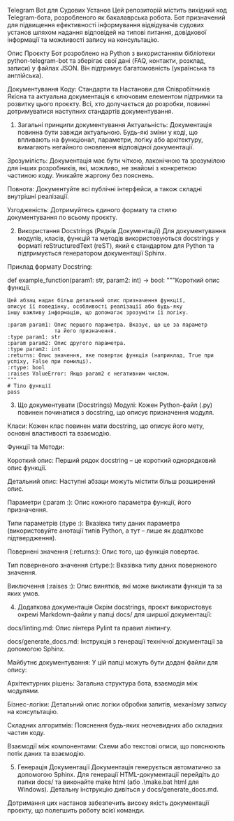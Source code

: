 Telegram Bot для Судових Установ
Цей репозиторій містить вихідний код Telegram-бота, розробленого як бакалаврська робота. Бот призначений для підвищення ефективності інформування відвідувачів судових установ шляхом надання відповідей на типові питання, довідкової інформації та можливості запису на консультацію.

Опис Проєкту
Бот розроблено на Python з використанням бібліотеки python-telegram-bot та зберігає свої дані (FAQ, контакти, розклад, записи) у файлах JSON. Він підтримує багатомовність (українська та англійська).

Документування Коду: Стандарти та Настанови для Співробітників
Якісна та актуальна документація є ключовим елементом підтримки та розвитку цього проєкту. Всі, хто долучається до розробки, повинні дотримуватися наступних стандартів документування.

1. Загальні принципи документування
Актуальність: Документація повинна бути завжди актуальною. Будь-які зміни у коді, що впливають на функціонал, параметри, логіку або архітектуру, вимагають негайного оновлення відповідної документації.

Зрозумілість: Документація має бути чіткою, лаконічною та зрозумілою для інших розробників, які, можливо, не знайомі з конкретною частиною коду. Уникайте жаргону без пояснень.

Повнота: Документуйте всі публічні інтерфейси, а також складні внутрішні реалізації.

Узгодженість: Дотримуйтесь єдиного формату та стилю документування по всьому проєкту.

2. Використання Docstrings (Рядків Документації)
Для документування модулів, класів, функцій та методів використовуються docstrings у форматі reStructuredText (reST), який є стандартом для Python та підтримується генератором документації Sphinx.

Приклад формату Docstring:

def example_function(param1: str, param2: int) -> bool:
    """Короткий опис функції.

    Цей абзац надає більш детальний опис призначення функції,
    описує її поведінку, особливості реалізації або будь-яку
    іншу важливу інформацію, що допомагає зрозуміти її логіку.

    :param param1: Опис першого параметра. Вказує, що це за параметр
                   та його призначення.
    :type param1: str
    :param param2: Опис другого параметра.
    :type param2: int
    :returns: Опис значення, яке повертає функція (наприклад, True при успіху, False при помилці).
    :rtype: bool
    :raises ValueError: Якщо param2 є негативним числом.
    """
    # Тіло функції
    pass

3. Що документувати (Docstrings)
Модулі: Кожен Python-файл (.py) повинен починатися з docstring, що описує призначення модуля.

Класи: Кожен клас повинен мати docstring, що описує його мету, основні властивості та взаємодію.

Функції та Методи:

Короткий опис: Перший рядок docstring – це короткий однорядковий опис функції.

Детальний опис: Наступні абзаци можуть містити більш розширений опис.

Параметри (:param <name>:): Опис кожного параметра функції, його призначення.

Типи параметрів (:type <name>:): Вказівка типу даних параметра (використовуйте анотації типів Python, а тут – лише як додаткове підтвердження).

Повернені значення (:returns:): Опис того, що функція повертає.

Тип поверненого значення (:rtype:): Вказівка типу даних поверненого значення.

Виключення (:raises <ExceptionType>:): Опис винятків, які може викликати функція та за яких умов.

4. Додаткова документація
Окрім docstrings, проєкт використовує окремі Markdown-файли у папці docs/ для ширшої документації:

docs/linting.md: Опис лінтера Pylint та правил лінтингу.

docs/generate_docs.md: Інструкція з генерації технічної документації за допомогою Sphinx.

Майбутнє документування: У цій папці можуть бути додані файли для опису:

Архітектурних рішень: Загальна структура бота, взаємодія між модулями.

Бізнес-логіки: Детальний опис логіки обробки запитів, механізму запису на консультацію.

Складних алгоритмів: Пояснення будь-яких неочевидних або складних частин коду.

Взаємодії між компонентами: Схеми або текстові описи, що пояснюють потік даних та взаємодію.

5. Генерація Документації
Документація генерується автоматично за допомогою Sphinx.
Для генерації HTML-документації перейдіть до папки docs/ та виконайте make html (або .\make.bat html для Windows). Детальну інструкцію дивіться у docs/generate_docs.md.

Дотримання цих настанов забезпечить високу якість документації проєкту, що полегшить роботу всієї команди.   

